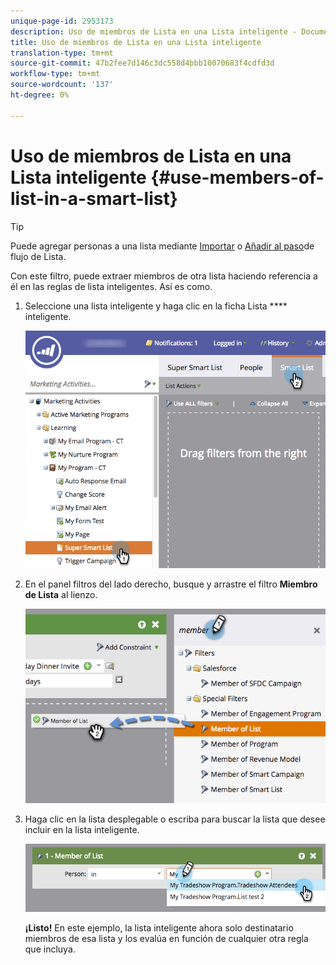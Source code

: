 ```yaml
---
unique-page-id: 2953173
description: Uso de miembros de Lista en una Lista inteligente - Documentos de marketing - Documentación del producto
title: Uso de miembros de Lista en una Lista inteligente
translation-type: tm+mt
source-git-commit: 47b2fee7d146c3dc558d4bbb10070683f4cdfd3d
workflow-type: tm+mt
source-wordcount: '137'
ht-degree: 0%

---
```



# Uso de miembros de Lista en una Lista inteligente {#use-members-of-list-in-a-smart-list}

>[!TIP]
>
>Puede agregar personas a una lista mediante [Importar](../../../../getting-started/quick-wins/import-a-list-of-people.md) o [Añadir al paso](../../../../product-docs/core-marketo-concepts/smart-campaigns/flow-actions/add-to-list.md)de flujo de Lista.

Con este filtro, puede extraer miembros de otra lista haciendo referencia a él en las reglas de lista inteligentes. Así es como.

1. Seleccione una lista inteligente y haga clic en la ficha Lista **** inteligente.

   ![](assets/smartlist-sltab.png)

1. En el panel filtros del lado derecho, busque y arrastre el filtro **Miembro de Lista** al lienzo.

   ![](assets/use-members-of-list-in-a-smart-list-2nd.png)

1. Haga clic en la lista desplegable o escriba para buscar la lista que desee incluir en la lista inteligente.

   ![](assets/memberoflist.png)

   **¡Listo!** En este ejemplo, la lista inteligente ahora solo destinatario miembros de esa lista y los evalúa en función de cualquier otra regla que incluya.

